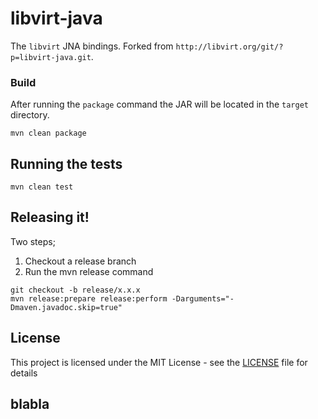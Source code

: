 # libvirt-java

The `libvirt` JNA bindings. Forked from `http://libvirt.org/git/?p=libvirt-java.git`.

### Build

After running the `package` command the JAR will be located in the `target` directory.

```
mvn clean package
```

## Running the tests

```
mvn clean test
```

## Releasing it!

Two steps;
 1. Checkout a release branch
 2. Run the mvn release command

```
git checkout -b release/x.x.x
mvn release:prepare release:perform -Darguments="-Dmaven.javadoc.skip=true"
```

## License

This project is licensed under the MIT License - see the [LICENSE](LICENSE) file for details

## blabla
